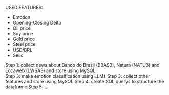 
USED FEATURES:

- Emotion
- Opening-Closing Delta
- Oil price
- Soy price
- Gold price
- Steel price
- USD/BRL
- Selic


Step 1: collect news about Banco do Brasil (BBAS3), Natura (NATU3) and Locaweb (LWSA3) and store using MySQL  
Step 3: make emotion classification using LLMs
Step 3: collect other features and store using MySQL
Step 4: create SQL querys to structure the dataframe
Step 5: ...
